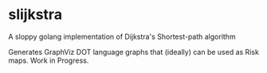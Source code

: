 # slijkstra
A sloppy golang implementation of Dijkstra's Shortest-path algorithm

Generates GraphViz DOT language graphs that (ideally) can be used
as Risk maps. Work in Progress.
